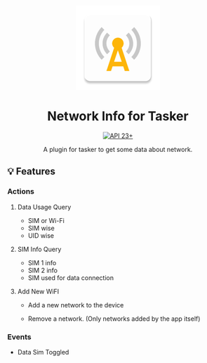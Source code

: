<div align="center">
<picture>
  <img alt="" src="app/src/main/res/mipmap-xxxhdpi/ic_launcher.webp">
</picture><br>
<h1 align="center">Network Info for Tasker</h1>
<a href="https://developer.android.com/tools/releases/platforms#5.0">
<img alt="API 23+" src="https://img.shields.io/badge/API-23%2B-brightgreen.svg?style=for-the-badge&color=FF0800" title="Android 6.0 Marshmallow"></a>

A plugin for tasker to get some data about network.<br>
</div>


## :bulb: Features
 ### Actions
1. Data Usage Query
    - SIM or Wi-Fi
    - SIM wise
    - UID wise

2. SIM Info Query
    - SIM 1 info
    - SIM 2 info
    - SIM used for data connection

3. Add New WiFI
    - Add a new network to the device <!--(For Android Q and above, user approval is required, and won't be listed in saved networks [See why?](https://developer.android.com/about/versions/10/privacy/changes#configure-wifi))-->

    - Remove a network. (Only networks added by the app itself)

### Events
- Data Sim Toggled
